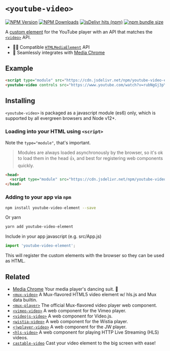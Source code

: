 # `<youtube-video>`

[![NPM Version](https://img.shields.io/npm/v/youtube-video-element?style=flat-square&color=informational)](https://www.npmjs.com/package/youtube-video-element) 
[![NPM Downloads](https://img.shields.io/npm/dm/youtube-video-element?style=flat-square&color=informational&label=npm)](https://www.npmjs.com/package/youtube-video-element) 
[![jsDelivr hits (npm)](https://img.shields.io/jsdelivr/npm/hm/youtube-video-element?style=flat-square&color=%23FF5627)](https://www.jsdelivr.com/package/npm/youtube-video-element)
[![npm bundle size](https://img.shields.io/bundlephobia/minzip/youtube-video-element?style=flat-square&color=success&label=gzip)](https://bundlephobia.com/result?p=youtube-video-element) 

A [custom element](https://developer.mozilla.org/en-US/docs/Web/Web_Components/Using_custom_elements)
for the YouTube player with an API that matches the 
[`<video>`](https://developer.mozilla.org/en-US/docs/Web/HTML/Element/video) API.

- 🏄‍♂️ Compatible [`HTMLMediaElement`](https://developer.mozilla.org/en-US/docs/Web/API/HTMLMediaElement) API
- 🕺 Seamlessly integrates with [Media Chrome](https://github.com/muxinc/media-chrome)

## Example

```html
<script type="module" src="https://cdn.jsdelivr.net/npm/youtube-video-element@1"></script>
<youtube-video controls src="https://www.youtube.com/watch?v=rubNgGj3pYo"></youtube-video>
```

## Installing

`<youtube-video>` is packaged as a javascript module (es6) only, which is supported by all evergreen browsers and Node v12+.

### Loading into your HTML using `<script>`

Note the `type="module"`, that's important.

> Modules are always loaded asynchronously by the browser, so it's ok to load them in the head :thumbsup:, and best for registering web components quickly.

```html
<head>
  <script type="module" src="https://cdn.jsdelivr.net/npm/youtube-video-element@1"></script>
</head>
```

### Adding to your app via `npm`

```bash
npm install youtube-video-element --save
```
Or yarn
```bash
yarn add youtube-video-element
```

Include in your app javascript (e.g. src/App.js)
```js
import 'youtube-video-element';
```
This will register the custom elements with the browser so they can be used as HTML.


## Related

- [Media Chrome](https://github.com/muxinc/media-chrome) Your media player's dancing suit. 🕺
- [`<mux-video>`](https://github.com/muxinc/elements/tree/main/packages/mux-video) A Mux-flavored HTML5 video element w/ hls.js and Mux data builtin.
- [`<mux-player>`](https://github.com/muxinc/elements/tree/main/packages/mux-player) The official Mux-flavored video player web component.
- [`<vimeo-video>`](https://github.com/muxinc/media-elements/tree/main/packages/vimeo-video-element) A web component for the Vimeo player.
- [`<videojs-video>`](https://github.com/muxinc/media-elements/tree/main/packages/videojs-video-element) A web component for Video.js.
- [`<wistia-video>`](https://github.com/muxinc/media-elements/tree/main/packages/wistia-video-element) A web component for the Wistia player.
- [`<jwplayer-video>`](https://github.com/muxinc/media-elements/tree/main/packages/jwplayer-video-element) A web component for the JW player.
- [`<hls-video>`](https://github.com/muxinc/media-elements/tree/main/packages/hls-video-element) A web component for playing HTTP Live Streaming (HLS) videos.
- [`castable-video`](https://github.com/muxinc/media-elements/tree/main/packages/castable-video) Cast your video element to the big screen with ease!
